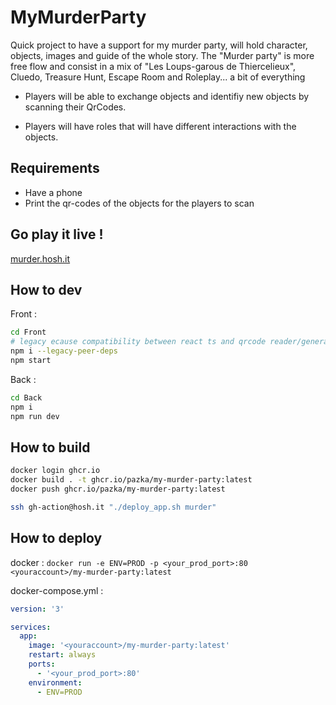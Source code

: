 # MyMurderParty

Quick project to have a support for my murder party, will hold character, objects, images and guide of the whole story. The "Murder party" is more free flow and consist in a mix of "Les Loups-garous de Thiercelieux", Cluedo, Treasure Hunt, Escape Room and Roleplay... a bit of everything

- Players will be able to exchange objects and identifiy new objects by scanning their QrCodes. 

- Players will have roles that will have different interactions with the objects.

## Requirements

- Have a phone
- Print the qr-codes of the objects for the players to scan

## Go play it live !

[murder.hosh.it](https://murder.hosh.it)

## How to dev

Front :
```sh
cd Front
# legacy ecause compatibility between react ts and qrcode reader/generator
npm i --legacy-peer-deps
npm start
```

Back :
```sh
cd Back
npm i
npm run dev
```

## How to build

```sh
docker login ghcr.io
docker build . -t ghcr.io/pazka/my-murder-party:latest
docker push ghcr.io/pazka/my-murder-party:latest

ssh gh-action@hosh.it "./deploy_app.sh murder"
```


## How to deploy

docker : `docker run -e ENV=PROD -p <your_prod_port>:80 <youraccount>/my-murder-party:latest`

docker-compose.yml : 
```yaml
version: '3'

services:
  app:
    image: '<youraccount>/my-murder-party:latest'
    restart: always
    ports:
      - '<your_prod_port>:80'
    environment:
      - ENV=PROD
```
